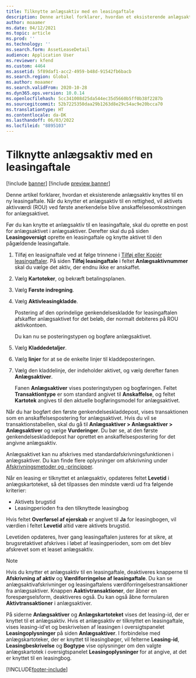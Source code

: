 ```yaml
---
title: Tilknytte anlægsaktiv med en leasingaftale
description: Denne artikel forklarer, hvordan et eksisterende anlægsaktiv knyttes til en ny leasingaftale.
author: moaamer
ms.date: 04/12/2021
ms.topic: article
ms.prod: ''
ms.technology: ''
ms.search.form: AssetLeaseDetail
audience: Application User
ms.reviewer: kfend
ms.custom: 4464
ms.assetid: 5f89daf1-acc2-4959-b48d-91542fb6bacb
ms.search.region: Global
ms.author: moaamer
ms.search.validFrom: 2020-10-28
ms.dyn365.ops.version: 10.0.14
ms.openlocfilehash: 5cc341008d25da544ec35d5660b5ff0b38f2287b
ms.sourcegitcommit: 52b7225350daa29b1263d8e29c54ac9e20bcca70
ms.translationtype: HT
ms.contentlocale: da-DK
ms.lasthandoff: 06/03/2022
ms.locfileid: "8895103"
---
```

# <a name="associate-fixed-assets-with-leases"></a>Tilknytte anlægsaktiv med en leasingaftale

[!include [banner](../includes/banner.md)]
[!include [preview banner](../includes/preview-banner.md)]

Denne artikel forklarer, hvordan et eksisterende anlægsaktiv knyttes til en ny leasingaftale. Når du knytter et anlægsaktiv til en rettighed, vil aktivets aktivværdi (ROU) ved første anerkendelse blive anskaffelsesomkostningen for anlægsaktivet.

Før du kan knytte et anlægsaktiv til en leasingaftale, skal du oprette en post for anlægsaktivet i anlægsaktiver. Derefter skal du på siden **Leasingoversigt** oprette en leasingaftale og knytte aktivet til den pågældende leasingaftale.

1. Tilføj en leasignaftale ved at følge trinnene i [Tilføj eller Kopiér leasingaftaler](add-lease.md). På siden **Tilføj leasingaftale** i feltet **Anlægsaktivnummer** skal du vælge det aktiv, der endnu ikke er anskaffet.
2. Vælg **Kartoteker**, og bekræft betalingsplanen.
3. Vælg **Første indregning**.
4. Vælg **Aktivleasingkladde**.

    Postering af den oprindelige genkendelseskladde for leasingaftalen afskaffer anlægsaktivet for det beløb, der normalt debiteres på ROU aktivkontoen.

    Du kan nu se posteringstypen og bogføre anlægsaktivet.

5. Vælg **Kladdedetaljer**.
6. Vælg **linjer** for at se de enkelte linjer til kladdeposteringen.
7. Vælg den kladdelinje, der indeholder aktivet, og vælg derefter fanen **Anlægsaktiver**.

    Fanen **Anlægsaktiver** vises posteringstypen og bogføringen. Feltet **Transaktiontype** er som standard angivet til **Anskaffelse**, og feltet **Kartotek** angives til den aktuelle bogføringsmodel for anlægsaktivet.

Når du har bogført den første genkendelseskladdepost, vises transaktionen som en anskaffelsespostering for anlægsaktivet. Hvis du vil se transaktionstabellen, skal du gå til **Anlægsaktiver \> Anlægsaktiver \> Anlægsaktiver** og vælge **Vurderinger**. Du bør se, at den første genkendelseskladdepost har oprettet en anskaffelsespostering for det angivne anlægsaktiv.

Anlægsaktivet kan nu afskrives med standardafskrivningsfunktionen i anlægsaktiver. Du kan finde flere oplysninger om afskrivning under [Afskrivningsmetoder og -principper](../fixed-assets/depreciation-methods-conventions.md).

Når en leasing er tilknyttet et anlægsaktiv, opdateres feltet **Levetid** i anlægskartoteket, så det tilpasses den mindste værdi ud fra følgende kriterier: 

 - Aktivets brugstid
 - Leasingperioden fra den tilknyttede leasingbog

Hvis feltet **Overførsel af ejerskab** er angivet til **Ja** for leasingbogen, vil værdien i feltet **Levetid** altid være aktivets brugstid. 
 
Levetiden opdateres, hver gang leasingaftalen justeres for at sikre, at brugsretaktivet afskrives i løbet af leasingperioden, som om det blev afskrevet som et leaset anlægsaktiv.

> [!NOTE]
> Hvis du knytter et anlægsaktiv til en leasingaftale, deaktiveres knapperne til **Afskrivning af aktiv** og **Værdiforringelse af leasingaftale**. Du kan se anlægsaktivafskrivninger og leasingaftalens værdiforringelsestransaktioner fra anlægsaktiver. Knappen **Aaktivtransaktioner**, der åbner en forespørgselsform, deaktiveres også. Du kan også åbne formularen **Aktivtransaktioner** i anlægsaktiver.  

På siderne **Anlægsaktiver** og **Anlægskartoteket** vises det leasing-id, der er knyttet til et anlægsaktiv. Hvis et anlægsaktiv er tilknyttet en leasingaftale, vises leasing-id'et og beskrivelsen af leasingen i oversigtspanelet **Leasingoplysninger** på siden **Anlægsaktiver**. I forbindelse med anlægskartoteker, der er knyttet til leasingbøger, vil felterne **Leasing-id**, **Leasingbeskrivelse** og **Bogtype** vise oplysninger om den valgte anlægskartotek i oversigtspanelet **Leasingoplysninger** for at angive, at det er knyttet til en leasingbog.

[!INCLUDE[footer-include](../../includes/footer-banner.md)]
